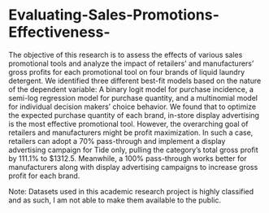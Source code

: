 # Evaluating-Sales-Promotions-Effectiveness-

The objective of this research is to assess the effects of various sales promotional tools and analyze the impact of retailers’ and manufacturers’ gross profits for each promotional tool on four brands of liquid laundry detergent.  We identified three different best-fit models based on the nature of the dependent variable: A binary logit model for purchase incidence, a semi-log regression model for purchase quantity, and a multinomial model for individual decision makers’ choice behavior. We found that to optimize the expected purchase quantity of each brand, in-store display advertising is the most effective promotional tool. However, the overarching goal of retailers and manufacturers might be profit maximization. In such a case, retailers can adopt a 70% pass-through and implement a display advertising campaign for Tide only, pulling the category’s total gross profit by 111.1% to $1312.5. Meanwhile, a 100% pass-through works better for manufacturers along with display advertising campaigns to increase gross profit for each brand.

Note: Datasets used in this academic research project is highly classified and as such, I am not able to make them available to the public.
